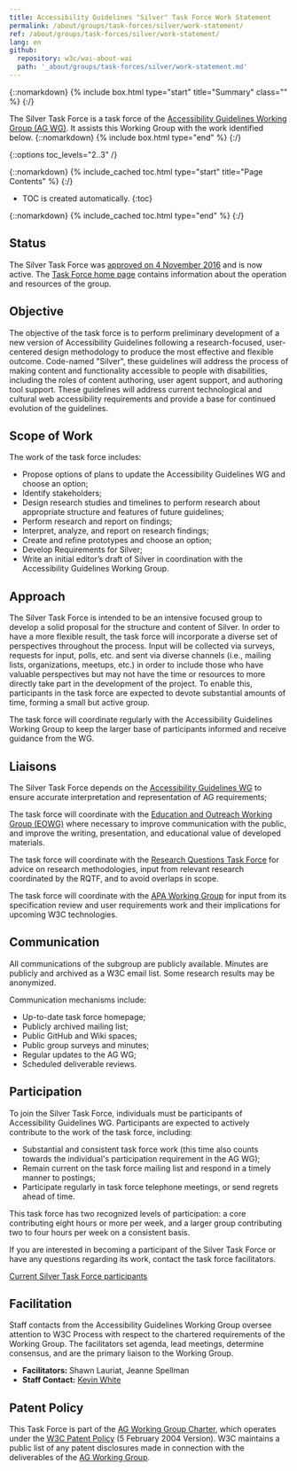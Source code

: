 ```yaml
---
title: Accessibility Guidelines "Silver" Task Force Work Statement
permalink: /about/groups/task-forces/silver/work-statement/
ref: /about/groups/task-forces/silver/work-statement/
lang: en
github:
  repository: w3c/wai-about-wai
  path: '_about/groups/task-forces/silver/work-statement.md'
---
```


{::nomarkdown}
{% include box.html type="start" title="Summary" class="" %}
{:/}

The Silver Task Force is a task force of the [Accessibility Guidelines Working Group (AG WG)](/about/groups/agwg). It assists this Working Group with the work identified below.
{::nomarkdown}
{% include box.html type="end" %}
{:/}

{::options toc_levels="2..3" /}

{::nomarkdown}
{% include_cached toc.html type="start" title="Page Contents" %}
{:/}

-   TOC is created automatically.
{:toc}

{::nomarkdown}
{% include_cached toc.html type="end" %}
{:/}

## Status

The Silver Task Force was [approved on 4 November 2016](https://lists.w3.org/Archives/Public/w3c-wai-gl/2016OctDec/0396.html) and is now active. The [Task Force home page](/about/groups/task-forces/silver/) contains information about the operation and resources of the group.

## Objective

The objective of the task force is to perform preliminary development of a new version of Accessibility Guidelines following a research-focused, user-centered design methodology to produce the most effective and flexible outcome. Code-named "Silver", these guidelines will address the process of making content and functionality accessible to people with disabilities, including the roles of content authoring, user agent support, and authoring tool support. These guidelines will address current technological and cultural web accessibility requirements and provide a base for continued evolution of the guidelines.

## Scope of Work

The work of the task force includes:

- Propose options of plans to update the Accessibility Guidelines WG and choose an option;
- Identify stakeholders;
- Design research studies and timelines to perform research about appropriate structure and features of future guidelines;
- Perform research and report on findings;
- Interpret, analyze, and report on research findings;
- Create and refine prototypes and choose an option;
- Develop Requirements for Silver;
- Write an initial editor’s draft of Silver in coordination with the Accessibility Guidelines Working Group.

## Approach

The Silver Task Force is intended to be an intensive focused group to develop a solid proposal for the structure and content of Silver. In order to have a more flexible result, the task force will incorporate a diverse set of perspectives throughout the process. Input will be collected via surveys, requests for input, polls, etc. and sent via diverse channels (i.e., mailing lists, organizations, meetups, etc.) in order to include those who have valuable perspectives but may not have the time or resources to more directly take part in the development of the project. To enable this, participants in the task force are expected to devote substantial amounts of time, forming a small but active group.

The task force will coordinate regularly with the Accessibility Guidelines Working Group to keep the larger base of participants informed and receive guidance from the WG.

## Liaisons

The Silver Task Force depends on the [Accessibility Guidelines WG](/about/groups/agwg/) to ensure accurate interpretation and representation of AG requirements;

The task force will coordinate with the [Education and Outreach Working Group (EOWG)](/about/groups/eowg/) where necessary to improve communication with the public, and improve the writing, presentation, and educational value of developed materials.

The task force will coordinate with the [Research Questions Task Force](/about/groups/task-forces/research-questions/) for advice on research methodologies, input from relevant research coordinated by the RQTF, and to avoid overlaps in scope.

The task force will coordinate with the [APA Working Group](/about/groups/apawg/) for input from its specification review and user requirements work and their implications for upcoming W3C technologies.

## Communication

All communications of the subgroup are publicly available. Minutes are publicly and archived as a W3C email list. Some research results may be anonymized.

Communication mechanisms include:

- Up-to-date task force homepage;
- Publicly archived mailing list;
- Public GitHub and Wiki spaces;
- Public group surveys and minutes;
- Regular updates to the AG WG;
- Scheduled deliverable reviews.

## Participation

To join the Silver Task Force, individuals must be participants of Accessibility Guidelines WG. Participants are expected to actively contribute to the work of the task force, including:

- Substantial and consistent task force work (this time also counts towards the individual's participation requirement in the AG WG);
- Remain current on the task force mailing list and respond in a timely manner to postings;
- Participate regularly in task force telephone meetings, or send regrets ahead of time.

This task force has two recognized levels of participation: a core contributing eight hours or more per week, and a larger group contributing two to four hours per week on a consistent basis.

If you are interested in becoming a participant of the Silver Task Force or have any questions regarding its work, contact the task force facilitators.

[Current Silver Task Force participants](https://www.w3.org/2000/09/dbwg/details?group=94845&public=1)

## Facilitation

Staff contacts from the Accessibility Guidelines Working Group oversee attention to W3C Process with respect to the chartered requirements of the Working Group. The facilitators set agenda, lead meetings, determine consensus, and are the primary liaison to the Working Group.

- **Facilitators:** Shawn Lauriat, Jeanne Spellman
- **Staff Contact:** [Kevin White](https://www.w3.org/People#kevin)

## Patent Policy

This Task Force is part of the [AG Working Group Charter](https://www.w3.org/WAI/GL/charter), which operates under the [W3C Patent Policy](https://www.w3.org/Consortium/Patent-Policy-20040205/) (5 February 2004 Version). W3C maintains a public list of any patent disclosures made in connection with the deliverables of the [AG Working Group](https://www.w3.org/2004/01/pp-impl/35422/status).